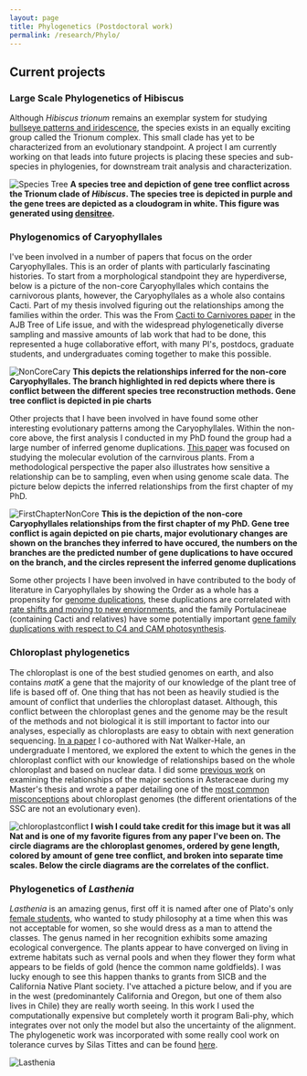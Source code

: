 ```yaml
---
layout: page
title: Phylogenetics (Postdoctoral work)
permalink: /research/Phylo/
---
```


## Current projects

### Large Scale Phylogenetics of Hibiscus

Although _Hibiscus trionum_ remains an exemplar system for studying [bullseye patterns and iridescence](https://www.nature.com/articles/nature24285), the species exists in an equally exciting group called the Trionum complex. This small clade has yet to be characterized from an evolutionary standpoint. A project I am currently working on that leads into future projects is placing these species and sub-species in phylogenies, for downstream trait analysis and characterization.

![Species Tree](https://jfwalker.github.io/Pictures/Densitree.png)
**A species tree and depiction of gene tree conflict across the Trionum clade of _Hibiscus_. The species tree is depicted in purple and the gene trees are depicted as a cloudogram in white. This figure was generated using [densitree](https://www.cs.auckland.ac.nz/~remco/DensiTree/).**


### Phylogenomics of Caryophyllales

I've been involved in a number of papers that focus on the order Caryophyllales. This is an order of plants with particularly fascinating histories. To start from a morphological standpoint they are hyperdiverse, below is a picture of the non-core Caryophyllales which contains the carnivorous plants, however, the Caryophyllales as a whole also contains Cacti. Part of my thesis involved figuring out the relationships among the families within the order. This was the From [Cacti to Carnivores paper](https://bsapubs.onlinelibrary.wiley.com/doi/full/10.1002/ajb2.1069) in the AJB Tree of Life issue, and with the widespread phylogenetically diverse sampling and massive amounts of lab work that had to be done, this represented a huge collaborative effort, with many PI's, postdocs, graduate students, and undergraduates coming together to make this possible.



![NonCoreCary](https://jfwalker.github.io/Pictures/Fig4_11-30.png)
**This depicts the relationships inferred for the non-core Caryophyllales. The branch highlighted in red depicts where there is conflict between the different species tree reconstruction methods. Gene tree conflict is depicted in pie charts**


Other projects that I have been involved in have found some other interesting evolutionary patterns among the Caryophyllales. Within the non-core above, the first analysis I conducted in my PhD found the group had a large number of inferred genome duplications. [This paper](https://bsapubs.onlinelibrary.wiley.com/doi/full/10.3732/ajb.1700083) was focused on studying the molecular evolution of the carnvirous plants. From a methodological perspective the paper also illustrates how sensitive a relationship can be to sampling, even when using genome scale data. The picture below depicts the inferred relationships from the first chapter of my PhD.

![FirstChapterNonCore](https://jfwalker.github.io/Pictures/Figure_1.png)
**This is the depiction of the non-core Caryophyllales relationships from the first chapter of my PhD. Gene tree conflict is again depicted on pie charts, major evolutionary changes are shown on the branches they inferred to have occured, the numbers on the branches are the predicted number of gene duplications to have occured on the branch, and the circles represent the inferred genome duplications**


Some other projects I have been involved in have contributed to the body of literature in Caryophyllales by showing the Order as a whole has a propensity for [genome duplications](https://nph.onlinelibrary.wiley.com/doi/full/10.1111/nph.14812), these duplications are correlated with [rate shifts and moving to new enviornments](https://nph.onlinelibrary.wiley.com/doi/full/10.1111/nph.14772), and the family Portulacineae (containing Cacti and relatives) have some potentially important [gene family duplications with respect to C4 and CAM photosynthesis](https://academic.oup.com/mbe/article/36/1/112/5146340).


### Chloroplast phylogenetics

The chloroplast is one of the best studied genomes on earth, and also contains _matK_ a gene that the majority of our knowledge of the plant tree of life is based off of. One thing that has not been as heavily studied is the amount of conflict that underlies the chloroplast dataset. Although, this conflict between the chloroplast genes and the genome may be the result of the methods and not biological it is still important to factor into our analyses, especially as chloroplasts are easy to obtain with next generation sequencing. [In a paper](https://peerj.com/articles/7747/) I co-authored with Nat Walker-Hale, an undergraduate I mentored, we explored the extent to which the genes in the chloroplast conflict with our knowledge of relationships based on the whole chloroplast and based on nuclear data. I did some [previous work](https://bsapubs.onlinelibrary.wiley.com/doi/full/10.3732/ajb.1400049) on examining the relationships of the major sections in Asteraceae during my Master's thesis and wrote a paper detailing one of the [most common misconceptions](https://bsapubs.onlinelibrary.wiley.com/doi/full/10.3732/ajb.1500299) about chloroplast genomes (the different orientations of the SSC are not an evolutionary even).


![chloroplastconflict](https://jfwalker.github.io/Pictures/Gene-tree-concordance-conflict-at-varying-time-scales-Each-diagram-represents-a.png)
**I wish I could take credit for this image but it was all Nat and is one of my favorite figures from any paper I've been on. The circle diagrams are the chloroplast genomes, ordered by gene length, colored by amount of gene tree conflict, and broken into separate time scales. Below the circle diagrams are the correlates of the conflict.**


### Phylogenetics of _Lasthenia_

_Lasthenia_ is an amazing genus, first off it is named after one of Plato's only [female students](http://www.societyforthestudyofwomenphilosophers.org/Lasthenia_of_Mantinea.html), who wanted to study philosophy at a time when this was not acceptable for women, so she would dress as a man to attend the classes. The genus named in her recognition exhibits some amazing ecological convergence. The plants appear to have converged on living in extreme habitats such as vernal pools and when they flower they form what appears to be fields of gold (hence the common name goldfields). I was lucky enough to see this happen thanks to grants from SICB and the California Native Plant society. I've attached a picture below, and if you are in the west (predominantely California and Oregon, but one of them also lives in Chile) they are really worth seeing. In this work I used the computationally expensive but completely worth it program Bali-phy, which integrates over not only the model but also the uncertainty of the alignment. The phylogenetic work was incorporated with some really cool work on tolerance curves by Silas Tittes and can be found [here](https://www.journals.uchicago.edu/doi/abs/10.1086/701827).

![Lasthenia](https://jfwalker.github.io/Pictures/Lasthenia.png)
